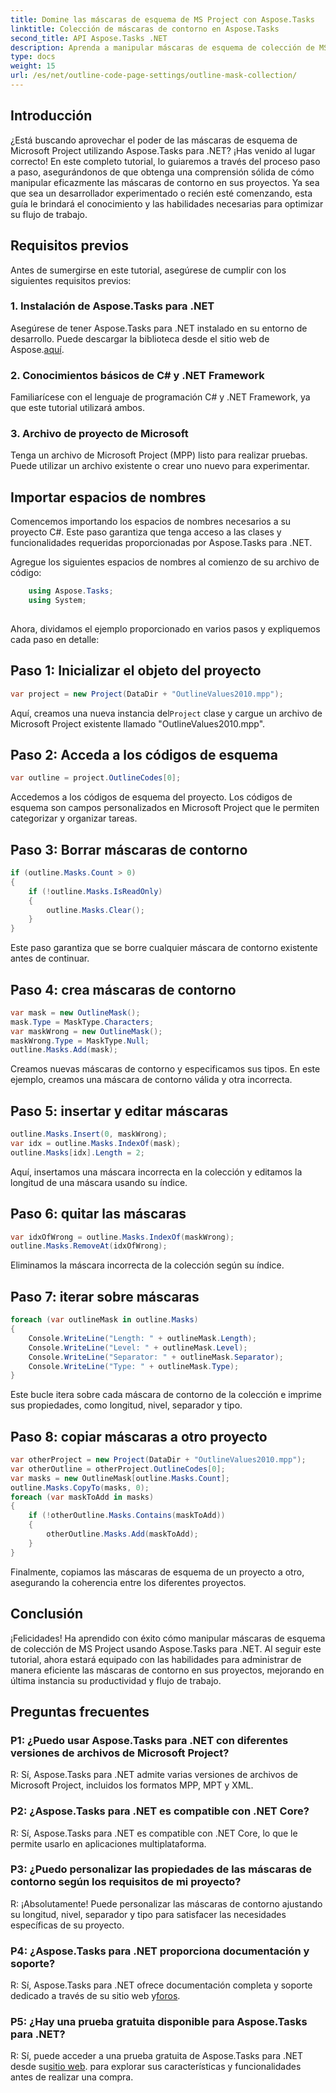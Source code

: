 ```yaml
---
title: Domine las máscaras de esquema de MS Project con Aspose.Tasks
linktitle: Colección de máscaras de contorno en Aspose.Tasks
second_title: API Aspose.Tasks .NET
description: Aprenda a manipular máscaras de esquema de colección de MS Project usando Aspose.Tasks para .NET. Mejore la productividad con este completo tutorial.
type: docs
weight: 15
url: /es/net/outline-code-page-settings/outline-mask-collection/
---
```

## Introducción
¿Está buscando aprovechar el poder de las máscaras de esquema de Microsoft Project utilizando Aspose.Tasks para .NET? ¡Has venido al lugar correcto! En este completo tutorial, lo guiaremos a través del proceso paso a paso, asegurándonos de que obtenga una comprensión sólida de cómo manipular eficazmente las máscaras de contorno en sus proyectos. Ya sea que sea un desarrollador experimentado o recién esté comenzando, esta guía le brindará el conocimiento y las habilidades necesarias para optimizar su flujo de trabajo.
## Requisitos previos
Antes de sumergirse en este tutorial, asegúrese de cumplir con los siguientes requisitos previos:
### 1. Instalación de Aspose.Tasks para .NET
Asegúrese de tener Aspose.Tasks para .NET instalado en su entorno de desarrollo. Puede descargar la biblioteca desde el sitio web de Aspose.[aquí](https://releases.aspose.com/tasks/net/).
### 2. Conocimientos básicos de C# y .NET Framework
Familiarícese con el lenguaje de programación C# y .NET Framework, ya que este tutorial utilizará ambos.
### 3. Archivo de proyecto de Microsoft
Tenga un archivo de Microsoft Project (MPP) listo para realizar pruebas. Puede utilizar un archivo existente o crear uno nuevo para experimentar.
## Importar espacios de nombres
Comencemos importando los espacios de nombres necesarios a su proyecto C#. Este paso garantiza que tenga acceso a las clases y funcionalidades requeridas proporcionadas por Aspose.Tasks para .NET.

Agregue los siguientes espacios de nombres al comienzo de su archivo de código:
```csharp
    using Aspose.Tasks;
    using System;
    
```
Ahora, dividamos el ejemplo proporcionado en varios pasos y expliquemos cada paso en detalle:
## Paso 1: Inicializar el objeto del proyecto
```csharp
var project = new Project(DataDir + "OutlineValues2010.mpp");
```
 Aquí, creamos una nueva instancia del`Project` clase y cargue un archivo de Microsoft Project existente llamado "OutlineValues2010.mpp".
## Paso 2: Acceda a los códigos de esquema
```csharp
var outline = project.OutlineCodes[0];
```
Accedemos a los códigos de esquema del proyecto. Los códigos de esquema son campos personalizados en Microsoft Project que le permiten categorizar y organizar tareas.
## Paso 3: Borrar máscaras de contorno
```csharp
if (outline.Masks.Count > 0)
{
    if (!outline.Masks.IsReadOnly)
    {
        outline.Masks.Clear();
    }
}
```
Este paso garantiza que se borre cualquier máscara de contorno existente antes de continuar.
## Paso 4: crea máscaras de contorno
```csharp
var mask = new OutlineMask();
mask.Type = MaskType.Characters;
var maskWrong = new OutlineMask();
maskWrong.Type = MaskType.Null;
outline.Masks.Add(mask);
```
Creamos nuevas máscaras de contorno y especificamos sus tipos. En este ejemplo, creamos una máscara de contorno válida y otra incorrecta.
## Paso 5: insertar y editar máscaras
```csharp
outline.Masks.Insert(0, maskWrong);
var idx = outline.Masks.IndexOf(mask);
outline.Masks[idx].Length = 2;
```
Aquí, insertamos una máscara incorrecta en la colección y editamos la longitud de una máscara usando su índice.
## Paso 6: quitar las máscaras
```csharp
var idxOfWrong = outline.Masks.IndexOf(maskWrong);
outline.Masks.RemoveAt(idxOfWrong);
```
Eliminamos la máscara incorrecta de la colección según su índice.
## Paso 7: iterar sobre máscaras
```csharp
foreach (var outlineMask in outline.Masks)
{
    Console.WriteLine("Length: " + outlineMask.Length);
    Console.WriteLine("Level: " + outlineMask.Level);
    Console.WriteLine("Separator: " + outlineMask.Separator);
    Console.WriteLine("Type: " + outlineMask.Type);
}
```
Este bucle itera sobre cada máscara de contorno de la colección e imprime sus propiedades, como longitud, nivel, separador y tipo.
## Paso 8: copiar máscaras a otro proyecto
```csharp
var otherProject = new Project(DataDir + "OutlineValues2010.mpp");
var otherOutline = otherProject.OutlineCodes[0];
var masks = new OutlineMask[outline.Masks.Count];
outline.Masks.CopyTo(masks, 0);
foreach (var maskToAdd in masks)
{
    if (!otherOutline.Masks.Contains(maskToAdd))
    {
        otherOutline.Masks.Add(maskToAdd);
    }
}
```
Finalmente, copiamos las máscaras de esquema de un proyecto a otro, asegurando la coherencia entre los diferentes proyectos.
## Conclusión
¡Felicidades! Ha aprendido con éxito cómo manipular máscaras de esquema de colección de MS Project usando Aspose.Tasks para .NET. Al seguir este tutorial, ahora estará equipado con las habilidades para administrar de manera eficiente las máscaras de contorno en sus proyectos, mejorando en última instancia su productividad y flujo de trabajo.
## Preguntas frecuentes
### P1: ¿Puedo usar Aspose.Tasks para .NET con diferentes versiones de archivos de Microsoft Project?
R: Sí, Aspose.Tasks para .NET admite varias versiones de archivos de Microsoft Project, incluidos los formatos MPP, MPT y XML.
### P2: ¿Aspose.Tasks para .NET es compatible con .NET Core?
R: Sí, Aspose.Tasks para .NET es compatible con .NET Core, lo que le permite usarlo en aplicaciones multiplataforma.
### P3: ¿Puedo personalizar las propiedades de las máscaras de contorno según los requisitos de mi proyecto?
R: ¡Absolutamente! Puede personalizar las máscaras de contorno ajustando su longitud, nivel, separador y tipo para satisfacer las necesidades específicas de su proyecto.
### P4: ¿Aspose.Tasks para .NET proporciona documentación y soporte?
R: Sí, Aspose.Tasks para .NET ofrece documentación completa y soporte dedicado a través de su sitio web y[foros](https://forum.aspose.com/c/tasks/15).
### P5: ¿Hay una prueba gratuita disponible para Aspose.Tasks para .NET?
 R: Sí, puede acceder a una prueba gratuita de Aspose.Tasks para .NET desde su[sitio web](https://releases.aspose.com/tasks/net/). para explorar sus características y funcionalidades antes de realizar una compra.
